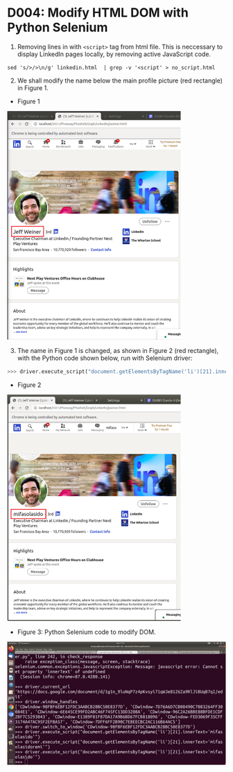 # D004: Modify HTML DOM with Python Selenium

1. Removing lines in with `<script>` tag from html file. This is neccessary to display LinkedIn pages locally, by removing active JavaScript code.

```
sed 's/>/>\n/g' linkedin.html  | grep -v '<script' > no_script.html
```

2. We shall modify the name below the main profile picture (red rectangle) in Figure 1.

- Figure 1
<img src="https://github.com/udexon/DUNIIX/blob/main/img/LinkedIn_JW_rb.png" width=400>


3. The name in Figure 1 is changed, as shown in Figure 2 (red rectangle), with the Python code shown below, run with Selenium driver: 

```python
>>> driver.execute_script("document.getElementsByTagName('li')[21].innerText='mifasolasido'")
```

- Figure 2
<img src="https://github.com/udexon/DUNIIX/blob/main/img/mifaso_rb.png" width=400>

- Figure 3: Python Selenium code to modify DOM.
<img src="https://github.com/udexon/DUNIIX/blob/main/img/mifaso_selenium.png" width=600>

